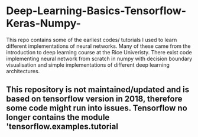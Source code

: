 # Deep-Learning-Basics-Tensorflow-Keras-Numpy-


This repo contains some of the earliest codes/ tutorials I used to learn different implementations of neural networks. Many of these came from the introduction to deep learning course at the Rice Univeristy. There exist code implementing neural network from scratch in numpy with decision boundary visualisation and simple implementations of different deep learning architectures. 

## This repository is not maintained/updated and is based on tensorflow version in 2018, therefore some code might run into issues.  Tensorflow no longer contains the module 'tensorflow.examples.tutorial

